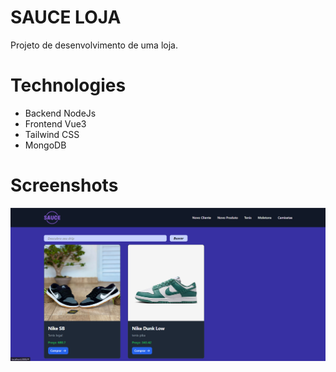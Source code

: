 # SAUCE LOJA

Projeto de desenvolvimento de uma loja.

# Technologies

- Backend NodeJs
- Frontend Vue3
- Tailwind CSS
- MongoDB

# Screenshots
<p float="left">
<img src="./docs/loja.png"/>
</p>
